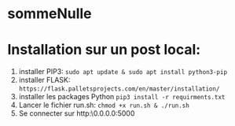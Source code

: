 # sommeNulle
# Installation sur un post local:
1. installer PIP3: ``sudo apt update & sudo apt install python3-pip``
3. installer FLASK: ``https://flask.palletsprojects.com/en/master/installation/``
4. installer les packages Python ``pip3 install -r requirments.txt``
5. Lancer le fichier run.sh: ``chmod +x run.sh & ./run.sh``
6. Se connecter sur http:\\0.0.0.0:5000

